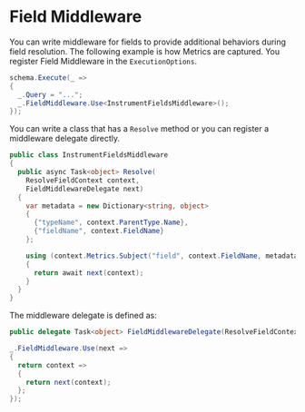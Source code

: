 # Field Middleware

You can write middleware for fields to provide additional behaviors during field resolution. The following example is how Metrics are captured. You register Field Middleware in the `ExecutionOptions`.

```csharp
schema.Execute(_ =>
{
  _.Query = "...";
  _.FieldMiddleware.Use<InstrumentFieldsMiddleware>();
});
```

You can write a class that has a `Resolve` method or you can register a middleware delegate directly.

```csharp
public class InstrumentFieldsMiddleware
{
  public async Task<object> Resolve(
    ResolveFieldContext context,
    FieldMiddlewareDelegate next)
  {
    var metadata = new Dictionary<string, object>
    {
      {"typeName", context.ParentType.Name},
      {"fieldName", context.FieldName}
    };

    using (context.Metrics.Subject("field", context.FieldName, metadata))
    {
      return await next(context);
    }
  }
}
```

The middleware delegate is defined as:

``` csharp
public delegate Task<object> FieldMiddlewareDelegate(ResolveFieldContext context);
```

```csharp
_.FieldMiddleware.Use(next =>
{
  return context =>
  {
    return next(context);
  };
});
```
